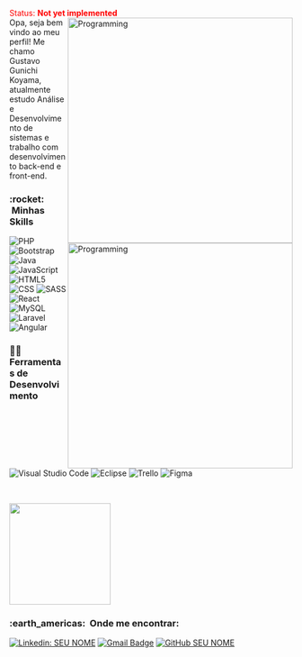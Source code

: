 <font color="red">Status: **Not yet implemented**</font>
<img src="https://i.pinimg.com/originals/e4/26/70/e426702edf874b181aced1e2fa5c6cde.gif" min-width="400px" max-width="400px" width="400px" align="right" alt="Programming"><br>
  Opa, seja bem vindo ao meu perfil! Me chamo Gustavo Gunichi Koyama, atualmente estudo Análise e Desenvolvimento de sistemas e trabalho com desenvolvimento back-end e front-end.
  <img src="https://i.pinimg.com/originals/e4/26/70/e426702edf874b181aced1e2fa5c6cde.gif" min-width="400px" max-width="400px" width="400px" align="right" alt="Programming"><br>



<h3> :rocket: &nbsp;Minhas Skills </h3>
<p align="left">
  
  ![PHP](https://img.shields.io/badge/PHP-100000?style=for-the-badge&logo=php&logoColor=777BB4)
  ![Bootstrap](https://img.shields.io/badge/Bootstrap-100000?style=for-the-badge&logo=bootstrap&logoColor=whitee)
  ![Java](https://img.shields.io/badge/Java-100000?style=for-the-badge&logo=java&logoColor=ED8B00)
  ![JavaScript](https://img.shields.io/badge/JavaScript-100000?style=for-the-badge&logo=javascript&logoColor=F7DF1E)
  ![HTML5](https://img.shields.io/badge/HTML-100000?style=for-the-badge&logo=html5&logoColor=E34F26)
  ![CSS](https://img.shields.io/badge/CSS-100000?&style=for-the-badge&logo=css3&logoColor=1572B6)
  ![SASS](https://img.shields.io/badge/Sass-100000?style=for-the-badge&logo=sass&logoColor=CC6699)
  ![React](https://img.shields.io/badge/React-100000?style=for-the-badge&logo=react&logoColor=61DAFB)
  ![MySQL](https://img.shields.io/badge/MySQL-100000?style=for-the-badge&logo=mysql&logoColor=00000F)
  ![Laravel](https://img.shields.io/badge/Laravel-100000?style=for-the-badge&logo=laravel&logoColor=FF2D20)
  ![Angular](https://img.shields.io/badge/Angular-100000?style=for-the-badge&logo=angular&logoColor=E23237)
 

<h3>👨‍💻 Ferramentas de Desenvolvimento</h3>

  ![Visual Studio Code](https://img.shields.io/badge/-Visual%20Studio%20Code-FFFFFF?style=for-the-badge&logo=visual%20studio&&logoColor=5C2D91)
  ![Eclipse](https://img.shields.io/badge/-Eclipse-FFFFFF?style=for-the-badge&logo=eclipse-ide&logoColor=2C2255)
  ![Trello](https://img.shields.io/badge/-Trello-FFFFFF?style=for-the-badge&logo=trello&logoColor=007ACC)
  ![Figma](https://img.shields.io/badge/-Figma-FFFFFF?style=for-the-badge&logo=figma&logoColor=007ACC)

<br/>
</p>
<a href="https://github.com/gunichi">
  <img height="180em" src="https://github-readme-stats.vercel.app/api?username=VanessaSwerts&theme=dracula&show_icons=true" />
</a>

<br/>

<h3> :earth_americas: &nbsp;Onde me encontrar: </h3> 

[![Linkedin: SEU NOME](https://img.shields.io/badge/-USERNAME-blue?style=flat-square&logo=Linkedin&logoColor=white&link=LINK-DO-SEU-LINKEDIN)](LINK-DO-SEU-LINKEDIN)
[![Gmail Badge](https://img.shields.io/badge/-seuemail@email.com-006bed?style=flat-square&logo=Gmail&logoColor=white&link=mailto:SEU-EMAIL)](mailto:SEU-EMAIL)
[![GitHub SEU NOME]( https://img.shields.io/github/followers/VanessaSwerts?label=follow&style=social)](LINK-DO-SEU-GITHUB)


